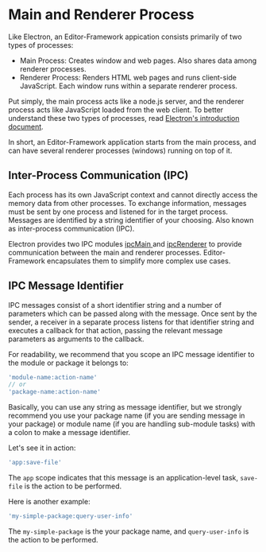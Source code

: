 # Main and Renderer Process

Like Electron, an Editor-Framework appication consists primarily of two types of processes:

- Main Process: Creates window and web pages. Also shares data among renderer processes.
- Renderer Process: Renders HTML web pages and runs client-side JavaScript. Each window runs within a separate renderer process.

Put simply, the main process acts like a node.js server, and the renderer process acts like JavaScript loaded from the web client. To better understand these two types of processes, read [Electron's introduction document](http://electron.atom.io/docs/tutorial/quick-start/).

In short, an Editor-Framework application starts from the main process, and can have several renderer processes (windows) running on top of it.

## Inter-Process Communication (IPC)

Each process has its own JavaScript context and cannot directly access the memory data from other processes. To exchange information, messages must be sent by one process and listened for in the target process. Messages are identified by a string identifier of your choosing. Also known as inter-process communication (IPC).

Electron provides two IPC modules [ipcMain ](http://electron.atom.io/docs/api/ipc-main/) and [ipcRenderer](http://electron.atom.io/docs/api/ipc-renderer/) to provide communication between the main and renderer processes. Editor-Framework encapsulates them to simplify more complex use cases.

## IPC Message Identifier

IPC messages consist of a short identifier string and a number of parameters which can be passed along with the message. Once sent by the sender, a receiver in a separate process listens for that identifier string and executes a callback for that action, passing the relevant message parameters as arguments to the callback.

For readability, we recommend that you scope an IPC message identifier to the module or package it belongs to:

```javascript
'module-name:action-name'
// or
'package-name:action-name'
```

Basically, you can use any string as message identifier, but we strongly recommend you use your package name (if you are sending message in your package) or module name (if you are handling sub-module tasks) with a colon to make a message identifier.

Let's see it in action:

```javascript
'app:save-file'
```

The `app` scope indicates that this message is an application-level task, `save-file` is the action to be performed.

Here is another example:

```javascript
'my-simple-package:query-user-info'
```

The `my-simple-package` is the your package name, and `query-user-info` is the action to be performed.
